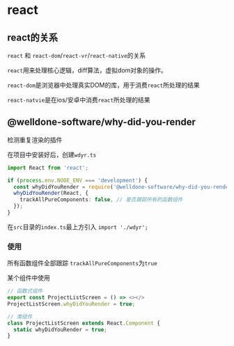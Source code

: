 # react

## react的关系

`react` 和 `react-dom`/`react-vr`/`react-native`的关系

`react`用来处理核心逻辑，diff算法，虚拟dom对象的操作。

`react-dom`是浏览器中处理真实DOM的库，用于消费`react`所处理的结果

`react-natvie`是在ios/安卓中消费`react`所处理的结果


## @welldone-software/why-did-you-render

检测重复渲染的插件


在项目中安装好后，创建`wdyr.ts`

```typescript
import React from 'react';

if (process.env.NODE_ENV === 'development') {
  const whyDidYouRender = require('@welldone-software/why-did-you-render');
  whyDidYouRender(React, {
    trackAllPureComponents: false, // 是否跟踪所有的函数组件
  });
}
```

在`src`目录的`index.ts`最上方引入 `import './wdyr';`

### 使用

所有函数组件全部跟踪  `trackAllPureComponents`为`true`

某个组件中使用

```javascript
// 函数式组件
export const ProjectListScreen = () => <></>
ProjectListScreen.whyDidYouRender = true;

// 类组件
class ProjectListScreen extends React.Component {
  static whyDidYouRender = true;
}
```